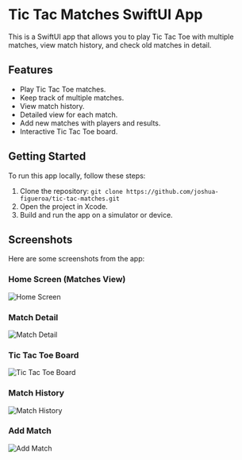 # Tic Tac Matches SwiftUI App

This is a SwiftUI app that allows you to play Tic Tac Toe with multiple matches, view match history, and check old matches in detail.

## Features

- Play Tic Tac Toe matches.
- Keep track of multiple matches.
- View match history.
- Detailed view for each match.
- Add new matches with players and results.
- Interactive Tic Tac Toe board.

## Getting Started

To run this app locally, follow these steps:

1. Clone the repository: `git clone https://github.com/joshua-figueroa/tic-tac-matches.git`
2. Open the project in Xcode.
3. Build and run the app on a simulator or device.

## Screenshots

Here are some screenshots from the app:

### Home Screen (Matches View)

![Home Screen](Tic%20Tac%20Matches/Screenshots/home.png)

### Match Detail

![Match Detail](Tic%20Tac%20Matches/Screenshots/detail.png)

### Tic Tac Toe Board

![Tic Tac Toe Board](Tic%20Tac%20Matches/Screenshots/board.png)

### Match History

![Match History](Tic%20Tac%20Matches/Screenshots/history.png)

### Add Match

![Add Match](Tic%20Tac%20Matches/Screenshots/add.png)
